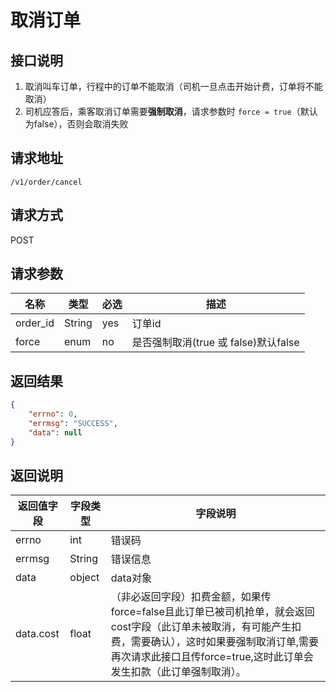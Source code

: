 # 取消订单

## 接口说明

1. 取消叫车订单，行程中的订单不能取消（司机一旦点击开始计费，订单将不能取消）
2. 司机应答后，乘客取消订单需要**强制取消**，请求参数时 `force = true`（默认为false），否则会取消失败

## 请求地址

`/v1/order/cancel`

## 请求方式

POST

## 请求参数

| 名称     | 类型   | 必选 | 描述                                 |
| -------- | ------ | ---- | ------------------------------------ |
| order_id | String | yes  | 订单id                               |
| force    | enum   | no   | 是否强制取消(true 或 false)默认false |

## 返回结果

```json
{
    "errno": 0,
    "errmsg": "SUCCESS",
    "data": null
}
```

## 返回说明

| 返回值字段 | 字段类型 | 字段说明                                                     |
| ---------- | -------- | ------------------------------------------------------------ |
| errno      | int      | 错误码                                                       |
| errmsg     | String   | 错误信息                                                     |
| data       | object   | data对象                                                     |
| data.cost  | float    | （非必返回字段）扣费金额，如果传force=false且此订单已被司机抢单，就会返回cost字段（此订单未被取消，有可能产生扣费，需要确认），这时如果要强制取消订单,需要再次请求此接口且传force=true,这时此订单会发生扣款（此订单强制取消）。 |